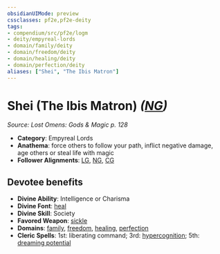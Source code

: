 ```yaml
---
obsidianUIMode: preview
cssclasses: pf2e,pf2e-deity
tags:
- compendium/src/pf2e/logm
- deity/empyreal-lords
- domain/family/deity
- domain/freedom/deity
- domain/healing/deity
- domain/perfection/deity
aliases: ["Shei", "The Ibis Matron"]
---
```

# Shei (The Ibis Matron) *([NG](rules/traits/ng-b1.md "Neutral Good Alignment Trait"))*  
*Source: Lost Omens: Gods & Magic p. 128*  

- **Category**: Empyreal Lords
- **Anathema**: force others to follow your path, inflict negative damage, age others or steal life with magic
- **Follower Alignments**: [LG](rules/traits/lg-b1.md "Lawful Good Alignment Trait"), [NG](rules/traits/ng-b1.md "Neutral Good Alignment Trait"), [CG](rules/traits/cg-b1.md "Chaotic Good Alignment Trait")

## Devotee benefits

- **Divine Ability**: Intelligence or Charisma
- **Divine Font**: [heal](compendium/spells/heal.md)
- **Divine Skill**: Society
- **Favored Weapon**: [sickle](compendium/equipment/items/sickle.md)
- **Domains**: [family](compendium/setting/domains.md#Family), [freedom](compendium/setting/domains.md#Freedom), [healing](compendium/setting/domains.md#Healing), [perfection](compendium/setting/domains.md#Perfection)
- **Cleric Spells**: 1st: liberating command; 3rd: [hypercognition](compendium/spells/hypercognition.md); 5th: [dreaming potential](compendium/spells/dreaming-potential.md)